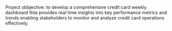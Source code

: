 Project obbjective:
to develop a comprehensive credit card weekly dashboard thta provides real time insights into key performance
metrics and trends enabling stakeholders to monitor and analyze credit card operations effectively.


